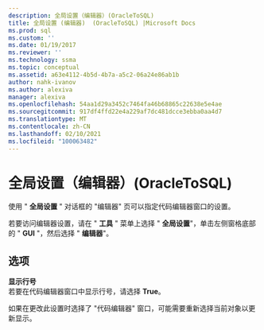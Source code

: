 ```yaml
---
description: 全局设置（编辑器）(OracleToSQL)
title: 全局设置 (编辑器)  (OracleToSQL) |Microsoft Docs
ms.prod: sql
ms.custom: ''
ms.date: 01/19/2017
ms.reviewer: ''
ms.technology: ssma
ms.topic: conceptual
ms.assetid: a63e4112-4b5d-4b7a-a5c2-06a24e86ab1b
author: nahk-ivanov
ms.author: alexiva
manager: alexiva
ms.openlocfilehash: 54aa1d29a3452c7464fa46b68865c22638e5e4ae
ms.sourcegitcommit: 917df4ffd22e4a229af7dc481dcce3ebba0aa4d7
ms.translationtype: MT
ms.contentlocale: zh-CN
ms.lasthandoff: 02/10/2021
ms.locfileid: "100063482"
---
```

# <a name="global-settings-editor-oracletosql"></a>全局设置（编辑器）(OracleToSQL)
使用 " **全局设置** " 对话框的 "编辑器" 页可以指定代码编辑器窗口的设置。  
  
若要访问编辑器设置，请在 " **工具** " 菜单上选择 " **全局设置**"，单击左侧窗格底部的 " **GUI** "，然后选择 " **编辑器**"。  
  
## <a name="options"></a>选项  
**显示行号**  
若要在代码编辑器窗口中显示行号，请选择 **True**。  
  
如果在更改此设置时选择了 "代码编辑器" 窗口，可能需要重新选择当前对象以更新显示。  
  
